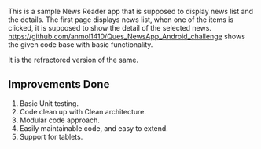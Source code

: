 This is a sample News Reader app that is supposed to display news list and the details.
The first page displays news list, when one of the items is clicked, it is supposed to show the detail of the selected news.
https://github.com/anmol1410/Ques_NewsApp_Android_challenge shows the given code base with basic functionality.

It is the refractored version of the same.

## Improvements Done
1. Basic Unit testing.
2. Code clean up with Clean architecture.
3. Modular code approach. 
4. Easily maintainable code, and easy to extend.
5. Support for tablets.

